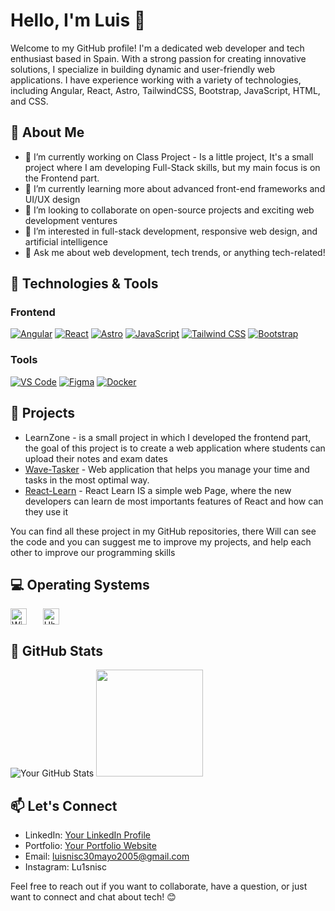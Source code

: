 # Hello, I'm Luis 👋

Welcome to my GitHub profile! I'm a dedicated web developer and tech enthusiast based in Spain. With a strong passion for creating innovative solutions, I specialize in building dynamic and user-friendly web applications. I have experience working with a variety of technologies, including Angular, React, Astro, TailwindCSS, Bootstrap, JavaScript, HTML, and CSS.

## 🚀 About Me

- 🔭 I’m currently working on Class Project - Is a little project, It's a small project where I am developing Full-Stack skills, but my main focus is on the Frontend part.
- 🌱 I’m currently learning more about advanced front-end frameworks and UI/UX design
- 👯 I’m looking to collaborate on open-source projects and exciting web development ventures
- 🤔 I’m interested in full-stack development, responsive web design, and artificial intelligence
- 💬 Ask me about web development, tech trends, or anything tech-related!

## 🔧 Technologies & Tools

### Frontend
<a href="https://angular.io/">![Angular](https://img.shields.io/badge/-Angular-DD0031?style=flat-square&logo=angular&logoColor=white)</a>
<a target="_blank" href="https://es.react.dev/">![React](https://img.shields.io/badge/-React-61DAFB?style=flat-square&logo=react&logoColor=white)</a>
<a target="_blank" href="https://astro.build/">![Astro](https://img.shields.io/badge/-Astro-FF5733?style=flat-square&logo=astro&logoColor=white)</a>
<a target="_blank" href="https://www.javascript.com/">![JavaScript](https://img.shields.io/badge/-JavaScript-F7DF1E?style=flat-square&logo=javascript&logoColor=black)</a>
<a target="_blank" href="https://tailwindcss.com/">![Tailwind CSS](https://img.shields.io/badge/-Tailwind_CSS-38B2AC?style=flat-square&logo=tailwind-css&logoColor=white)</a>
<a target="_blank" href="https://getbootstrap.com/">![Bootstrap](https://img.shields.io/badge/-Bootstrap-7952B3?style=flat-square&logo=bootstrap&logoColor=white)</a>

### Tools
<a href="https://code.visualstudio.com/">![VS Code](https://img.shields.io/badge/-VS_Code-007ACC?style=flat-square&logo=visual-studio-code&logoColor=white)</a>
<a target="_blank" href="https://www.figma.com/">![Figma](https://img.shields.io/badge/-Figma-F24E1E?style=flat-square&logo=figma&logoColor=white)</a>
<a target="_blank" href="https://www.docker.com/">![Docker](https://img.shields.io/badge/-Docker-2496ED?style=flat-square&logo=docker&logoColor=white)</a>
<!--<a target="_blank" href="https://vuejs.org/">![Vue.js](https://img.shields.io/badge/-Vue.js-4FC08D?style=flat-square&logo=vue.js&logoColor=white)</a>-->
## 💼 Projects

- LearnZone - is a small project in which I developed the frontend part, the goal of this project is to create a web application where students can upload their notes and exam dates
- <a href="https://wave-tasker.vercel.app">Wave-Tasker</a> - Web application that helps you manage your time and tasks in the most optimal way.
- <a href="https://react-learnisc.vercel.app">React-Learn</a> - React Learn IS a simple web Page, where the new developers can learn de most importants features of React and how can they use it

You can find all these project in my GitHub repositories, there Will can see the code and you can suggest me to improve my projects, and help each other to improve our programming skills 

## 💻 Operating Systems

<a href="https://www.microsoft.com/es-es/software-download/windows10"> <img align="center" alt="Windows 10" width="26px" src="https://cdn.jsdelivr.net/gh/devicons/devicon/icons/windows8/windows8-original.svg" style="padding-right:10px;"/></a>
&nbsp;&nbsp;
<a href="https://www.ubuntu.com"><img align="center" alt="Ubuntu" width="26px" src="https://cdn.jsdelivr.net/gh/devicons/devicon/icons/ubuntu/ubuntu-plain.svg" style="padding-right:10px;"/></a> <br>


## 🌟 GitHub Stats

![Your GitHub Stats](https://github-readme-stats.vercel.app/api?username=luisnisc&show_icons=true&count_private=true&hide=prs&theme=radical)  <a href="https://github.com/anuraghazra/github-readme-stats"><img style="height:171px" align="rigth" src= "https://github-readme-stats.vercel.app/api/top-langs/?username=luisnisc&theme=radical&hide=css,html&langs_count=8&layout=compact" /></a> 
## 📫 Let's Connect

- LinkedIn: [Your LinkedIn Profile](https://www.linkedin.com/in/yourusername/)
- Portfolio: [Your Portfolio Website](https://www.yourwebsite.com)
- Email: luisnisc30mayo2005@gmail.com
- Instagram: Lu1snisc

Feel free to reach out if you want to collaborate, have a question, or just want to connect and chat about tech! 😊

